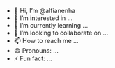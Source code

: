 - 👋 Hi, I’m @alfianenha
- 👀 I’m interested in ...
- 🌱 I’m currently learning ...
- 💞️ I’m looking to collaborate on ...
- 📫 How to reach me ...
- 😄 Pronouns: ...
- ⚡ Fun fact: ...

<!---
alfianenha/alfianenha is a ✨ special ✨ repository because its `README.md` (this file) appears on your GitHub profile.
You can click the Preview link to take a look at your changes.
--->

